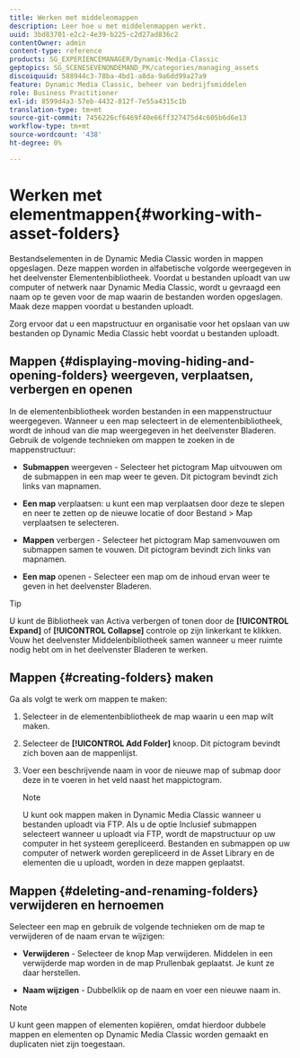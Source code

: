 ```yaml
---
title: Werken met middelenmappen
description: Leer hoe u met middelenmappen werkt.
uuid: 3bd83701-e2c2-4e39-b225-c2d27ad836c2
contentOwner: admin
content-type: reference
products: SG_EXPERIENCEMANAGER/Dynamic-Media-Classic
geptopics: SG_SCENESEVENONDEMAND_PK/categories/managing_assets
discoiquuid: 588944c3-78ba-4bd1-a8da-9a6dd99a27a9
feature: Dynamic Media Classic, beheer van bedrijfsmiddelen
role: Business Practitioner
exl-id: 8599d4a3-57eb-4432-812f-7e55a4315c1b
translation-type: tm+mt
source-git-commit: 7456226cf6469f40e66ff327475d4c605b6d6e13
workflow-type: tm+mt
source-wordcount: '438'
ht-degree: 0%

---
```


# Werken met elementmappen{#working-with-asset-folders}

Bestandselementen in de Dynamic Media Classic worden in mappen opgeslagen. Deze mappen worden in alfabetische volgorde weergegeven in het deelvenster Elementenbibliotheek. Voordat u bestanden uploadt van uw computer of netwerk naar Dynamic Media Classic, wordt u gevraagd een naam op te geven voor de map waarin de bestanden worden opgeslagen. Maak deze mappen voordat u bestanden uploadt.

Zorg ervoor dat u een mapstructuur en organisatie voor het opslaan van uw bestanden op Dynamic Media Classic hebt voordat u bestanden uploadt.

## Mappen {#displaying-moving-hiding-and-opening-folders} weergeven, verplaatsen, verbergen en openen

In de elementenbibliotheek worden bestanden in een mappenstructuur weergegeven. Wanneer u een map selecteert in de elementenbibliotheek, wordt de inhoud van die map weergegeven in het deelvenster Bladeren. Gebruik de volgende technieken om mappen te zoeken in de mappenstructuur:

* **Submappen**  weergeven - Selecteer het pictogram Map uitvouwen om de submappen in een map weer te geven. Dit pictogram bevindt zich links van mapnamen.

* **Een map**  verplaatsen: u kunt een map verplaatsen door deze te slepen en neer te zetten op de nieuwe locatie of door Bestand > Map verplaatsen te selecteren.

* **Mappen**  verbergen - Selecteer het pictogram Map samenvouwen om submappen samen te vouwen. Dit pictogram bevindt zich links van mapnamen.

* **Een map**  openen - Selecteer een map om de inhoud ervan weer te geven in het deelvenster Bladeren.

>[!TIP]
>
>U kunt de Bibliotheek van Activa verbergen of tonen door de **[!UICONTROL Expand]** of **[!UICONTROL Collapse]** controle op zijn linkerkant te klikken. Vouw het deelvenster Middelenbibliotheek samen wanneer u meer ruimte nodig hebt om in het deelvenster Bladeren te werken.

## Mappen {#creating-folders} maken

Ga als volgt te werk om mappen te maken:

1. Selecteer in de elementenbibliotheek de map waarin u een map wilt maken.
1. Selecteer de **[!UICONTROL Add Folder]** knoop. Dit pictogram bevindt zich boven aan de mappenlijst.
1. Voer een beschrijvende naam in voor de nieuwe map of submap door deze in te voeren in het veld naast het mappictogram.

   >[!NOTE]
   >
   >U kunt ook mappen maken in Dynamic Media Classic wanneer u bestanden uploadt via FTP. Als u de optie Inclusief submappen selecteert wanneer u uploadt via FTP, wordt de mapstructuur op uw computer in het systeem gerepliceerd. Bestanden en submappen op uw computer of netwerk worden gerepliceerd in de Asset Library en de elementen die u uploadt, worden in deze mappen geplaatst.

## Mappen {#deleting-and-renaming-folders} verwijderen en hernoemen

Selecteer een map en gebruik de volgende technieken om de map te verwijderen of de naam ervan te wijzigen:

* **Verwijderen**  - Selecteer de knop Map verwijderen. Middelen in een verwijderde map worden in de map Prullenbak geplaatst. Je kunt ze daar herstellen.

* **Naam wijzigen**  - Dubbelklik op de naam en voer een nieuwe naam in.

>[!NOTE]
>
>U kunt geen mappen of elementen kopiëren, omdat hierdoor dubbele mappen en elementen op Dynamic Media Classic worden gemaakt en duplicaten niet zijn toegestaan.
